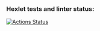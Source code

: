 ### Hexlet tests and linter status:
[![Actions Status](https://github.com/OsuQA/qa-engineer-project-84/actions/workflows/hexlet-check.yml/badge.svg)](https://github.com/OsuQA/qa-engineer-project-84/actions)